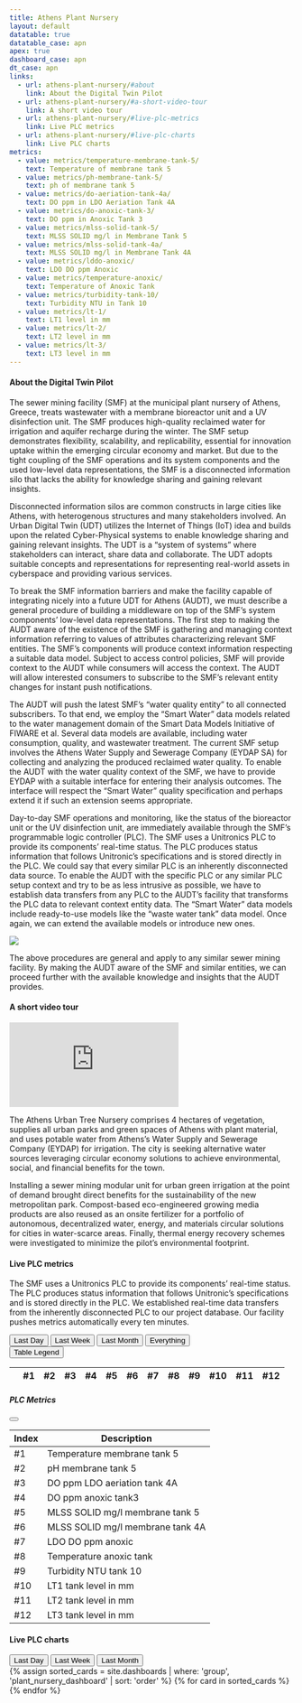 ```yaml
---
title: Athens Plant Nursery
layout: default
datatable: true
datatable_case: apn
apex: true
dashboard_case: apn
dt_case: apn
links:
  - url: athens-plant-nursery/#about
    link: About the Digital Twin Pilot
  - url: athens-plant-nursery/#a-short-video-tour
    link: A short video tour
  - url: athens-plant-nursery/#live-plc-metrics
    link: Live PLC metrics
  - url: athens-plant-nursery/#live-plc-charts
    link: Live PLC charts
metrics:
  - value: metrics/temperature-membrane-tank-5/
    text: Temperature of membrane tank 5
  - value: metrics/ph-membrane-tank-5/
    text: ph of membrane tank 5
  - value: metrics/do-aeriation-tank-4a/
    text: DO ppm in LDO Aeriation Tank 4A
  - value: metrics/do-anoxic-tank-3/
    text: DO ppm in Anoxic Tank 3
  - value: metrics/mlss-solid-tank-5/
    text: MLSS SOLID mg/l in Membrane Tank 5
  - value: metrics/mlss-solid-tank-4a/
    text: MLSS SOLID mg/l in Membrane Tank 4A
  - value: metrics/lddo-anoxic/
    text: LDO DO ppm Anoxic
  - value: metrics/temperature-anoxic/
    text: Temperature of Anoxic Tank
  - value: metrics/turbidity-tank-10/
    text: Turbidity NTU in Tank 10
  - value: metrics/lt-1/
    text: LT1 level in mm
  - value: metrics/lt-2/
    text: LT2 level in mm
  - value: metrics/lt-3/
    text: LT3 level in mm
---
```


#### About the Digital Twin Pilot

The sewer mining facility (SMF) at the municipal plant nursery of Athens, Greece, treats wastewater with a membrane bioreactor unit and a UV disinfection unit. The SMF produces high-quality reclaimed water for irrigation and aquifer recharge during the winter. The SMF setup demonstrates flexibility, scalability, and replicability, essential for innovation uptake within the emerging circular economy and market. But due to the tight coupling of the SMF operations and its system components and the used low-level data representations, the SMF is a disconnected information silo that lacks the ability for knowledge sharing and gaining relevant insights.

Disconnected information silos are common constructs in large cities like Athens, with heterogenous structures and many stakeholders involved. An Urban Digital Twin (UDT) utilizes the Internet of Things (IoT) idea and builds upon the related Cyber-Physical systems to enable knowledge sharing and gaining relevant insights. The UDT is a “system of systems” where stakeholders can interact, share data and collaborate. The UDT adopts suitable concepts and representations for representing real-world assets in cyberspace and providing various services.

To break the SMF information barriers and make the facility capable of integrating nicely into a future UDT for Athens (AUDT), we must describe a general procedure of building a middleware on top of the SMF’s system components’ low-level data representations. The first step to making the AUDT aware of the existence of the SMF is gathering and managing context information referring to values of attributes characterizing relevant SMF entities. The SMF’s components will produce context information respecting a suitable data model. Subject to access control policies, SMF will provide context to the AUDT while consumers will access the context. The AUDT will allow interested consumers to subscribe to the SMF’s relevant entity changes for instant push notifications.

The AUDT will push the latest SMF’s “water quality entity” to all connected subscribers. To that end, we employ the “Smart Water” data models related to the water management domain of the Smart Data Models Initiative of FIWARE et al. Several data models are available, including water consumption, quality, and wastewater treatment. The current SMF setup involves the Athens Water Supply and Sewerage Company (EYDAP SA) for collecting and analyzing the produced reclaimed water quality. To enable the AUDT with the water quality context of the SMF, we have to provide EYDAP with a suitable interface for entering their analysis outcomes. The interface will respect the “Smart Water” quality specification and perhaps extend it if such an extension seems appropriate.

Day-to-day SMF operations and monitoring, like the status of the bioreactor unit or the UV disinfection unit, are immediately available through the SMF’s programmable logic controller (PLC). The SMF uses a Unitronics PLC to provide its components’ real-time status. The PLC produces status information that follows Unitronic’s specifications and is stored directly in the PLC. We could say that every similar PLC is an inherently disconnected data source. To enable the AUDT with the specific PLC or any similar PLC setup context and try to be as less intrusive as possible, we have to establish data transfers from any PLC to the AUDT’s facility that transforms the PLC data to relevant context entity data. The “Smart Water” data models include ready-to-use models like the “waste water tank” data model. Once again, we can extend the available models or introduce new ones.

<img src="/assets/images/plc.png" class="img-fluid">

The above procedures are general and apply to any similar sewer mining facility. By making the AUDT aware of the SMF and similar entities, we can proceed further with the available knowledge and insights that the AUDT provides.

#### A short video tour

<div class="ratio ratio-16x9 mb-2">
    <iframe src="https://www.youtube.com/embed/B6m7JLbRJUQ" title="YouTube video player" frameborder="0" allow="accelerometer; autoplay; clipboard-write; encrypted-media; gyroscope; picture-in-picture" allowfullscreen ></iframe>
</div>

The Athens Urban Tree Nursery comprises 4 hectares of vegetation, supplies all urban parks and green spaces of Athens with plant material, and uses potable water from Athens’s Water Supply and Sewerage Company (EYDAP) for irrigation. The city is seeking alternative water sources leveraging circular economy solutions to achieve environmental, social, and financial benefits for the town.

Installing a sewer mining modular unit for urban green irrigation at the point of demand brought direct benefits for the sustainability of the new metropolitan park. Compost-based eco-engineered growing media products are also reused as an onsite fertilizer for a portfolio of autonomous, decentralized water, energy, and materials circular solutions for cities in water-scarce areas. Finally, thermal energy recovery schemes were investigated to minimize the pilot’s environmental footprint.

#### Live PLC metrics

The SMF uses a Unitronics PLC to provide its components’ real-time status. The PLC produces status information that follows Unitronic’s specifications and is stored directly in the PLC. We established real-time data transfers from the inherently disconnected PLC to our project database. Our facility pushes metrics automatically every ten minutes.

<div class="d-flex justify-content-between mb-2">
  <div class="d-flex gap-2">
      <button class="btn btn-primary text-nowrap" type="button" onClick="setNum(144)">Last Day</button>
      <button class="btn btn-primary text-nowrap" type="button" onClick="setNum(1008)">Last Week</button>
      <button class="btn btn-primary text-nowrap" type="button" onClick="setNum(4032)">Last Month</button>
      <button class="btn btn-primary text-nowrap" type="button" onClick="setNum(0)">Everything</button>
  </div>
  <div>
    <button
      class="btn btn-primary text-nowrap"
      type="button"
      data-bs-toggle="offcanvas"
      data-bs-target="#offcanvasRight"
      aria-controls="offcanvasRight"
      id="offcanvas_button"> 
        Table Legend 
    </button>
  </div>
</div>

<table id="apn-live-plc" class="table dt-responsive nowrap w-100">
  <thead>
    <tr>
      <th title="Timestamp DD/MM/YY H:mm"><i class="ri-calendar-line"></i></th>
      <th title="Temperature membrane tank 5">#1</th>
      <th title="pH membrane tank 5">#2</th>
      <th title="DO ppm LDO aeriation tank 4A">#3</th>
      <th title="DO ppm anoxic tank3">#4</th>
      <th title="MLSS SOLID mg/l membrane tank 5">#5</th>
      <th title="MLSS SOLID mg/l membrane tank 4A">#6</th>
      <th title="LDO DO ppm anoxic">#7</th>
      <th title="Temperature anoxic tank">#8</th>
      <th title="Turbidity NTU tank 10">#9</th>
      <th title="LT1 tank level in mm">#10</th>
      <th title="LT2 tank level in mm">#11</th>
      <th title="LT3 tank level in mm">#12</th>
    </tr>
  </thead>
</table>

<div class="offcanvas offcanvas-end" tabindex="-1" id="offcanvasRight" aria-labelledby="offcanvasRightLabel">
  <div class="offcanvas-header">
    <h5 id="offcanvasRightLabel">PLC Metrics</h5>
    <button type="button" class="btn-close text-reset" data-bs-dismiss="offcanvas" aria-label="Close"></button>
  </div>
  <div class="offcanvas-body">
    <table class="w-auto table table-sm table-centered">
      <thead>
        <tr>
          <th>Index</th>
          <th>Description</th>
        </tr>
      </thead>
      <tbody>
        <tr>
          <td>#1</td>
          <td>Temperature membrane tank 5</td>
        </tr>
        <tr>
          <td>#2</td>
          <td>pH membrane tank 5</td>
        </tr>
        <tr>
          <td>#3</td>
          <td>DO ppm LDO aeriation tank 4A</td>
        </tr>
        <tr>
          <td>#4</td>
          <td>DO ppm anoxic tank3</td>
        </tr>
        <tr>
          <td>#5</td>
          <td>MLSS SOLID mg/l membrane tank 5</td>
        </tr>
        <tr>
          <td>#6</td>
          <td>MLSS SOLID mg/l membrane tank 4A</td>
        </tr>
        <tr>
          <td>#7</td>
          <td>LDO DO ppm anoxic</td>
        </tr>
        <tr>
          <td>#8</td>
          <td>Temperature anoxic tank</td>
        </tr>
        <tr>
          <td>#9</td>
          <td>Turbidity NTU tank 10</td>
        </tr>
        <tr>
          <td>#10</td>
          <td>LT1 tank level in mm</td>
        </tr>
        <tr>
          <td>#11</td>
          <td>LT2 tank level in mm</td>
        </tr>
        <tr>
          <td>#12</td>
          <td>LT3 tank level in mm</td>
        </tr>
      </tbody>
    </table>
  </div>
</div>

#### Live PLC charts

<div class="d-flex gap-2 mb-2">
      <button class="btn btn-primary text-nowrap" type="button" onClick="setNum(144)">Last Day</button>
      <button class="btn btn-primary text-nowrap" type="button" onClick="setNum(1008)">Last Week</button>
      <button class="btn btn-primary text-nowrap" type="button" onClick="setNum(4032)">Last Month</button>
  </div>

<div class="row"> {% assign sorted_cards = site.dashboards | where: 'group', 'plant_nursery_dashboard' | sort: 'order' %} {% for card in sorted_cards %} <div class="col-md-6 col-xl-4"> <div class="card"> <div class="card-body" id="{{card.metric}}">  </div> </div> </div> {% endfor %} </div>
